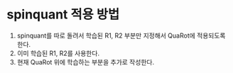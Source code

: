 # spinquant 적용 방법

1. spinquant를 따로 돌려서 학습된 R1, R2 부분만 지정해서 QuaRot에 적용되도록 한다.
2. 이미 학습된 R1, R2를 사용한다.
3. 현재 QuaRot 위에 학습하는 부분을 추가로 작성한다.